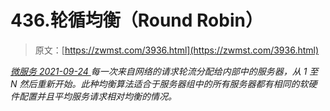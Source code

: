 <!--yml
category: 未分类
date: 0001-01-01 00:00:00
-->

# 436.轮循均衡（Round Robin）

> 原文：[https://zwmst.com/3936.html](https://zwmst.com/3936.html)

   [ *微服务* ](https://zwmst.com/%e5%be%ae%e6%9c%8d%e5%8a%a1)*[ <time datetime="2021-09-24T18:08:45+08:00"> 2021-09-24 </time> ](https://zwmst.com/3936.html)  每一次来自网络的请求轮流分配给内部中的服务器，从 1 至 N 然后重新开始。此种均衡算法适合于服务器组中的所有服务器都有相同的软硬件配置并且平均服务请求相对均衡的情况。*